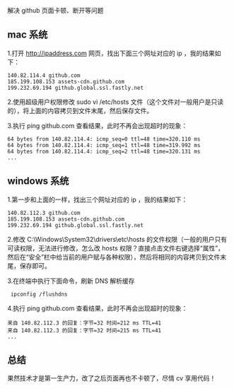 解决 github 页面卡顿、断开等问题

## mac 系统

1.打开 http://ipaddress.com 网页，找出下面三个网址对应的 ip ，我的结果如下：

	140.82.114.4 github.com 
	185.199.108.153 assets-cdn.github.com 
	199.232.69.194 github.global.ssl.fastly.net

2.使用超级用户权限修改 sudo vi /etc/hosts 文件（这个文件对一般用户是只读的），将上面的内容拷贝到文件末尾，然后保存文件。

3.执行 ping github.com 查看结果，此时不再会出现超时的现象：

	64 bytes from 140.82.114.4: icmp_seq=0 ttl=48 time=320.110 ms
	64 bytes from 140.82.114.4: icmp_seq=1 ttl=48 time=319.992 ms
	64 bytes from 140.82.114.4: icmp_seq=2 ttl=48 time=320.131 ms
	...
	
## windows 系统

1.第一步和上面的一样，找出三个网址对应的 ip ，我的结果如下：

	140.82.112.3 github.com
	185.199.108.153 assets-cdn.github.com
	199.232.69.194 github.global.ssl.fastly.net
	
2.修改 C:\Windows\System32\drivers\etc\hosts 的文件权限（一般的用户只有可读权限，无法进行修改，怎么改 hosts 权限？直接点击文件右键选择“属性”，然后在“安全”栏中给当前的用户赋与各种权限），然后将相同的内容拷贝到文件末尾，保存即可。

3.在终端中执行下面命令，刷新 DNS 解析缓存

	 ipconfig /flushdns

4.执行 ping github.com 查看结果，此时不再会出现超时的现象：

	来自 140.82.112.3 的回复：字节=32 时间=212 ms TTL=41
	来自 140.82.112.3 的回复：字节=32 时间=215 ms TTL=41
	...

## 总结

果然技术才是第一生产力，改了之后页面再也不卡顿了，尽情 cv 享用代码！